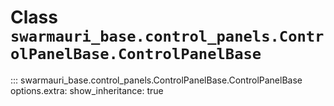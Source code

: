 # Class `swarmauri_base.control_panels.ControlPanelBase.ControlPanelBase`

::: swarmauri_base.control_panels.ControlPanelBase.ControlPanelBase
    options.extra:
      show_inheritance: true

